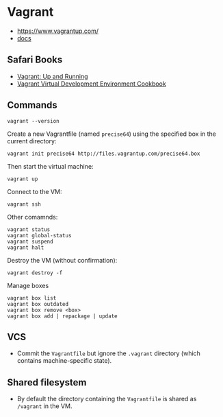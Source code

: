# Vagrant

* <https://www.vagrantup.com/>
* [docs](https://docs.vagrantup.com/v2/)

## Safari Books

* [Vagrant: Up and Running](https://www.safaribooksonline.com/library/view/vagrant-up-and/9781449336103/)
* [Vagrant Virtual Development Environment Cookbook](https://www.safaribooksonline.com/library/view/vagrant-virtual-development/9781784393748/)

## Commands

    vagrant --version

Create a new Vagrantfile (named `precise64`) using the specified box in the current directory:

    vagrant init precise64 http://files.vagrantup.com/precise64.box

Then start the virtual machine:

    vagrant up

Connect to the VM:

    vagrant ssh

Other comamnds:

    vagrant status
    vagrant global-status
    vagrant suspend
    vagrant halt

Destroy the VM (without confirmation):

    vagrant destroy -f

Manage boxes

    vagrant box list
    vagrant box outdated
    vagrant box remove <box>
    vagrant box add | repackage | update

## VCS

* Commit the `Vagrantfile` but ignore the `.vagrant` directory (which contains machine-specific state).

## Shared filesystem

* By default the directory containing the `Vagrantfile` is shared as `/vagrant` in the VM.
